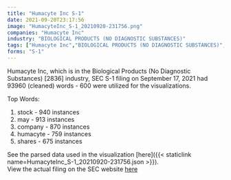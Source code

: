 ```yaml
---
title: "Humacyte Inc S-1"
date: 2021-09-20T23:17:56
image: "HumacyteInc_S-1_20210920-231756.png"
companies: "Humacyte Inc"
industry: "BIOLOGICAL PRODUCTS (NO DIAGNOSTIC SUBSTANCES)"
tags: ["Humacyte Inc","BIOLOGICAL PRODUCTS (NO DIAGNOSTIC SUBSTANCES)","09-17-2021","S-1"]
forms: "S-1"
---
```

Humacyte Inc, which is in the Biological Products (No Diagnostic Substances) [2836] industry, SEC S-1 filing on September 17, 2021 had 93960 (cleaned) words - 600 were utilized for the visualizations.

Top Words:
1. stock - 940 instances
2. may - 913 instances
3. company - 870 instances
4. humacyte - 759 instances
5. shares - 675 instances


See the parsed data used in the visualization [here]({{< staticlink name=HumacyteInc_S-1_20210920-231756.json >}}).  
View the actual filing on the SEC website [here](https://www.sec.gov/Archives/edgar/data/1818382/0001104659-21-116962.txt)
